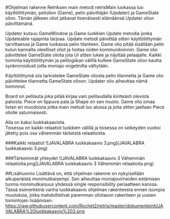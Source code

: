 #Ohjelman rakenne
Retriksen main metodi retrisMain luokassa luo käyttöliittymän, peliolion (Game), pelin päivittäjän (Updater) ja GameState olion.
Tämän jälkeen oliot jatkavat itsenäisesti elämäänsä Updater olion päivittämänä.

Updater kutsuu GameWindow ja Game luokkien Update metodia jonka Updateable rajapinta tarjoaa.
Update metodi päivittää sitten käyttöliittymän tarvittaessa ja Game luokassa pelin tilanteen.
Game olio pitää sisällään pelin kulun kannalta oleelliset oliot ja hoitaa niiden kommunikoinnin. Game olio päivittelee GameState oliota jota UI sitten lukee ja näyttää pelaajalle.
Kaikki toiminta käyttöliittymän ja pelilogiikan välillä kulkee GameState olion kautta synkronoidusti jotta moniajo ongelmilta vältytään.

Käyttöliittymä siis tarkistelee GameState oliosta pelin tilannetta ja Game olio päivittelee tilannetta GameState olioon. Updater olio aiheuttaa nämä toiminnot.

Board on pelilauta joka pitää kirjaa vain pelilaudalla kiinteästi olevista paloista. Piece on tippuva pala ja Shape on sen muoto.
Game olio omaa listan eri muodoista jotka main metodi luo alussa ja joita sitten jaellaan Piece oliolle satunnaisesti.

Alla on kaksi luokkakaaviota.  
Toisessa on kaikki relaatiot luokkien välillä ja toisessa on selkeyden vuoksi jätetty pois osa vähemmän tärkeistä relaatioista.

###Kaikki relaatiot
![JAVALABRA luokkakaavio 3.png](JAVALABRA luokkakaavio 3.png)

###Tärkeimmät yhteydet
![JAVALABRA luokkakaavio 3 Vähemmän relaatioita.png](JAVALABRA luokkakaavio 3 Vähemmän relaatioita.png)

##Lisähuomio
Lisättävä on, että ohjelman rakenne on nykyisellään alkuperäistä monimutkaisempi. Sen aiheuttaa moniajovirheiden estämisen tuoma monimutkaisuus yhdessä single responsibility periaatteen kanssa. Tässä esimerkkinä vanha luokkakaavio ohjelman rakenteesta ennen isompia muutoksia, jotka mahdollistivat paremman oliotason rakenteen ja uusien toimintojen lisäämisen:  
https://raw.githubusercontent.com/Rochet2/retris/master/dokumentointi/JAVALABRA%20luokkakaavio%202.png
